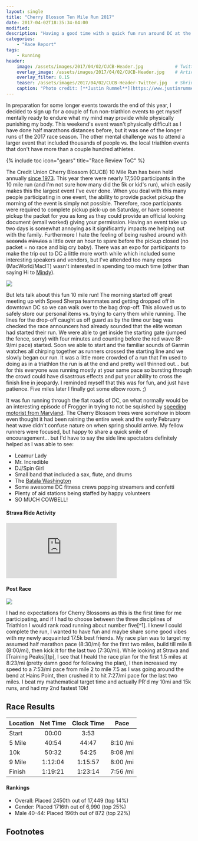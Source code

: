 ```yaml
---
layout: single
title: "Cherry Blossom Ten Mile Run 2017"
date: 2017-04-02T18:35:34-04:00
modified:
description: "Having a good time with a quick fun run around DC at the Credit Union Cherry Blossom 10 Mile Run"
categories:
    - "Race Report"
tags:
    - Running
header:
    image: /assets/images/2017/04/02/CUCB-Header.jpg            # Twitter (use 'overlay_image')
    overlay_image: /assets/images/2017/04/02/CUCB-Header.jpg    # Article header at 2048x768
    overlay_filter: 0.15
    teaser: /assets/images/2017/04/02/CUCB-Header-Twitter.jpg   # Shrink image to 575x216
    caption: "Photo credit: [**Justin Rummel**](https://www.justinrummel.com)"
---
```

In preparation for some longer events towards the end of this year, I decided to sign up for a couple of fun non-triathlon events to get myself mentally ready to endure what my mind may provide while physically punishing my body.  This weekend's event wasn't physically difficult as I have done half marathons distances before, but it was one of the longer runs of the 2017 race season.  The other mental challenge was to attend a larger event that included thousands of people vs. the local triathlon events that don't have more than a couple hundred athletes.

<!-- Table of Contents -->
{% include toc icon="gears" title="Race Review ToC" %}

The Credit Union Cherry Blossom (CUCB) 10 Mile Run has been held annually [since 1973][wikipedia].  This year there were nearly 17,500 participants in the 10 mile run (and I'm not sure how many did the 5k or kid's run), which easily makes this the largest event I've ever done.  When you deal with this many people participating in one event, the ability to provide packet pickup the morning of the event is simply not possible.  Therefore, race participants were required to complete pickup pick-up on Saturday, or have someone pickup the packet for you as long as they could provide an official looking document (email worked) giving your permission.  Having an event take up two days is somewhat annoying as it significantly impacts me helping out with the family.  Furthermore I hate the feeling of being rushed around with ~~seconds~~ ~~minutes~~ a little over an hour to spare before the pickup closed (no packet = no race and big cry baby).  There was an expo for participants to make the trip out to DC a little more worth while which included some interesting speakers and vendors, but I've attended too many expos (MacWorld/MacIT) wasn't interested in spending too much time (other than saying Hi to [Mindy][mindy]).

<p class="align-right"><a href="{{ site.url }}/assets/images/2017/04/02/635638_251016368_XLarge.jpg"><img src="{{ site.url }}/assets/images/2017/04/02/635638_251016368_Medium.jpg" /></a></p>But lets talk about this fun 10 mile run!  The morning started off great meeting up with Speed Sherpa teammates and getting dropped off in downtown DC so we can walk over to the bag drop-off.  This allowed us to safely store our personal items vs. trying to carry them while running.  The lines for the drop-off caught us off guard as by the time our bag was checked the race announcers had already sounded that the elite woman had started their run.  We were able to get inside the starting gate (jumped the fence, sorry) with four minutes and counting before the red wave (8-9/mi pace) started.  Soon we able to start and the familiar sounds of Garmin watches all chirping together as runners crossed the starting line and we slowly began our run.  It was a little more crowded of a run that I'm used to doing as in a triathlon the run is at the end and pretty well thinned out... but for this everyone was running mostly at your same pace so bursting through the crowd could have disastrous effects and put your ability to cross the finish line in jeopardy.  I reminded myself that this was for fun, and just have patience.  Five miles later I finally got some elbow room.  ;)

It was fun running through the flat roads of DC, on what normally would be an interesting episode of Frogger in trying to not be squished by [speeding motorist from Maryland][MD_Driver_in_DC].  The Cherry Blossom trees were somehow in bloom even thought it had been raining the entire week and the early February heat wave didn't confuse nature on when spring should arrive.  My fellow runners were focused, but happy to share a quick smile of encouragement... but I'd have to say the side line spectators definitely helped as I was able to see:

- Leamur Lady
- Mr. Incredible
- DJ/Spin Girl
- Small band that included a sax, flute, and drums
- The [Batala Washington][batalawashington]
- Some awesome DC fitness crews popping streamers and confetti
- Plenty of aid stations being staffed by happy volunteers
- SO MUCH COWBELL!

<!-- Strava Frame -->
#### Strava Ride Activity
<div class="embed-container embed-container-16x9">
    <iframe src='https://www.strava.com/activities/924877103/embed/17e85200c7791a1da4a72e1a3f18c00f32dcea1a' frameborder='0' scrolling='no' allowtransparency webkitAllowFullScreen mozallowfullscreen allowFullScreen></iframe>
</div>


#### Post Race

<p class="align-right"><a href="{{ site.url }}/assets/images/2017/04/02/635638_251078834_XLarge.jpg"><img src="{{ site.url }}/assets/images/2017/04/02/635638_251078834_Medium.jpg" /></a></p>I had no expectations for Cherry Blossoms as this is the first time for me participating, and if I had to choose between the three disciplines of Triathlon I would rank road running about number five[^1].  I knew I could complete the run, I wanted to have fun and maybe share some good vibes with my newly acquainted 17.5k best friends.  My race plan was to target my assumed half marathon pace (8:30/mi) for the first two miles, build till mile 8 (8:00/mi), then kick it for the last two (7:30/mi).  While looking at Strava and [Training Peaks][tp], I see that I heald the race plan for the first 1.5 miles at 8:23/mi (pretty damn good for following the plan), I then increased my speed to a 7:53/mi pace from mile 2 to mile 7.5 as I was going around the bend at Hains Point, then crushed it to hit 7:27/mi pace for the last two miles.  I beat my mathematical target time and actually PR'd my 10mi and 15k runs, and had my 2nd fastest 10k!


Race Results
---

| Location | Net Time | Clock Time | Pace |
|:-------|:-------:|:-------:|:--------:|
| Start  | 00:00   | 3:53    |          |
| 5 Mile | 40:54   | 44:47   | 8:10 /mi |
| 10k    | 50:32   | 54:25   | 8:08 /mi |
| 9 Mile | 1:12:04 | 1:15:57 | 8:00 /mi |
| Finish | 1:19:21 | 1:23:14 | 7:56 /mi |

#### Rankings

- Overall: Placed 2450th out of 17,449 (top 14%)
- Gender: Placed 1716th out of 6,990 (top 25%)
- Male 40-44: Placed 196th out of 872 (top 22%)


Footnotes
---

[^1]: Sport ranking is: Ride my Tri bike, ride my Mountain bike, trail running, ride my road bike, then road running.  Open water swimming is last.  VERY VERY LAST.

[wikipedia]: https://en.wikipedia.org/wiki/Cherry_Blossom_Ten_Mile_Run
[mindy]: http://delmosports.com/about
[tp]: http://tpks.ws/0WEjo
[MD_Driver_in_DC]: https://twitter.com/MD_Driver_in_DC
[batalawashington]: https://www.facebook.com/batalawashington/